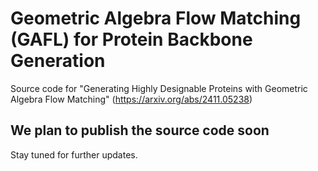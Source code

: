 # Geometric Algebra Flow Matching (GAFL) for Protein Backbone Generation

Source code for "Generating Highly Designable Proteins with Geometric Algebra Flow Matching" (https://arxiv.org/abs/2411.05238)

## We plan to publish the source code soon
Stay tuned for further updates.
